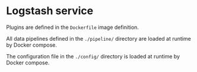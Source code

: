# Logstash service

Plugins are defined in the `Dockerfile` image definition.

All data pipelines defined in the `./pipeline/` directory are loaded at runtime by Docker compose.

The configuration file in the `./config/` directory is loaded at runtime by Docker compose.
